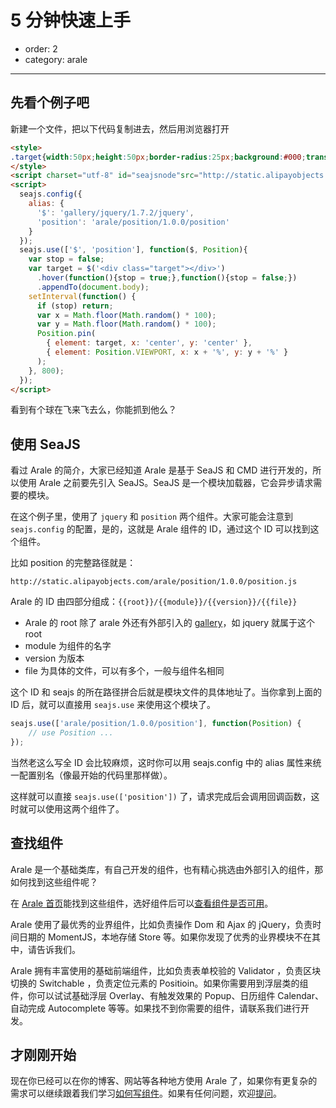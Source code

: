 # 5 分钟快速上手

- order: 2
- category: arale

---

## 先看个例子吧

新建一个文件，把以下代码复制进去，然后用浏览器打开

```html
<style>
.target{width:50px;height:50px;border-radius:25px;background:#000;transition:All 1s ease;-webkit-transition:All 1s ease;-moz-transition:All 1s ease;}
</style>
<script charset="utf-8" id="seajsnode"src="http://static.alipayobjects.com/seajs/1.2.1/??sea.js,plugin-combo.js"></script>
<script>
  seajs.config({
    alias: {
      '$': 'gallery/jquery/1.7.2/jquery',
      'position': 'arale/position/1.0.0/position'
    }
  });
  seajs.use(['$', 'position'], function($, Position){
    var stop = false;
    var target = $('<div class="target"></div>')
      .hover(function(){stop = true;},function(){stop = false;})
      .appendTo(document.body);
    setInterval(function() {
      if (stop) return;
      var x = Math.floor(Math.random() * 100);
      var y = Math.floor(Math.random() * 100);
      Position.pin(
        { element: target, x: 'center', y: 'center' }, 
        { element: Position.VIEWPORT, x: x + '%', y: y + '%' }
      ); 
    }, 800);
  });
</script>
```

看到有个球在飞来飞去么，你能抓到他么？

## 使用 SeaJS

看过 Arale 的简介，大家已经知道 Arale 是基于 SeaJS 和 CMD 进行开发的，所以使用 Arale 之前要先引入 SeaJS。SeaJS 是一个模块加载器，它会异步请求需要的模块。

在这个例子里，使用了 `jquery` 和 `position` 两个组件。大家可能会注意到 `seajs.config` 的配置，是的，这就是 Arale 组件的 ID，通过这个 ID 可以找到这个组件。

比如 position 的完整路径就是：

```
http://static.alipayobjects.com/arale/position/1.0.0/position.js
```

Arale 的 ID 由四部分组成：`{{root}}/{{module}}/{{version}}/{{file}}`

 -  Arale 的 root 除了 arale 外还有外部引入的 [gallery](https://github.com/seajs/gallery/)，如 jquery 就属于这个 root
 -  module 为组件的名字
 -  version 为版本
 -  file 为具体的文件，可以有多个，一般与组件名相同

这个 ID 和 seajs 的所在路径拼合后就是模块文件的具体地址了。当你拿到上面的 ID 后，就可以直接用 `seajs.use` 来使用这个模块了。

````js
seajs.use(['arale/position/1.0.0/position'], function(Position) {
    // use Position ...
});
````

当然老这么写全 ID 会比较麻烦，这时你可以用 seajs.config 中的 alias 属性来统一配置别名（像最开始的代码里那样做）。

这样就可以直接 `seajs.use(['position'])` 了，请求完成后会调用回调函数，这时就可以使用这两个组件了。

## 查找组件

Arale 是一个基础类库，有自己开发的组件，也有精心挑选由外部引入的组件，那如何找到这些组件呢？

在 [Arale 首页](http://aralejs.org/)能找到这些组件，选好组件后可以[查看组件是否可用](http://aralejs.org/docs/online-status.html)。

Arale 使用了最优秀的业界组件，比如负责操作 Dom 和 Ajax 的 jQuery，负责时间日期的 MomentJS，本地存储 Store 等。如果你发现了优秀的业界模块不在其中，请告诉我们。

Arale 拥有丰富使用的基础前端组件，比如负责表单校验的 Validator ，负责区块切换的 Switchable ，负责定位元素的 Positioin。如果你需要用到浮层类的组件，你可以试试基础浮层 Overlay、有触发效果的 Popup、日历组件 Calendar、自动完成 Autocomplete 等等。如果找不到你需要的组件，请联系我们进行开发。

## 才刚刚开始

现在你已经可以在你的博客、网站等各种地方使用 Arale 了，如果你有更复杂的需求可以继续跟着我们学习[如何写组件](develop-components.html)。如果有任何问题，欢迎[提问](https://github.com/aralejs/aralejs.org/issues)。


